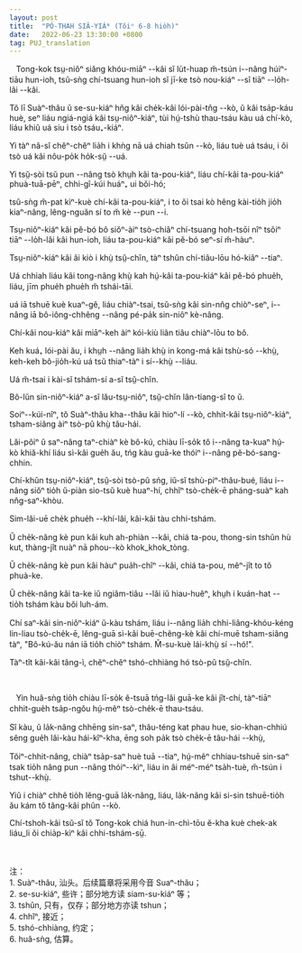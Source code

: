 ```yaml
---
layout: post
title:  "PÓ-THAH SIÂ-YIÁᴺ (Tŏiⁿ 6-8 hio̍h)"
date:   2022-06-23 13:30:00 +0800
tag: PUJ_translation
---
```


<section class="PUJ">

<!-- One source of great unhappiness to Chinese women is in the law which forbids the breaking of betrothal contracts, even though these be made in the infancy of the parties involved. -->
&nbsp;&nbsp;
Tong-kok tsṳ-niôⁿ siăng khóu-miāⁿ --kâi sĭ lu̍t-huap m̆-tsún i--nâng húiⁿ-tiāu hun-ioh, tsŭ-sǹg chí-tsuang hun-ioh sĭ jī-ke tsò nou-kiáⁿ --sî tiāⁿ --lo̍h-lâi --kâi. 

<!-- At one of the chapels somewhat remote from Swatow, a beautiful girl nineteen years old fled from her home to me and begged me to adopt her as my daughter. -->
Tŏ lī Suàⁿ-thâu ŭ se-su-kiáⁿ hn̆g kâi che̍k-kâi lói-pài-tn̂g --kò, ŭ kâi tsa̍p-káu huè, seⁿ liáu ngiá-ngiá kâi tsṳ-niôⁿ-kiáⁿ, tùi hṳ́-tshù thau-tsáu kàu uá chí-kò, liáu khiû uá siu i tsò tsáu₊-kiáⁿ.

<!-- She said she would serve me as a slave if I would but steal her and carry her away concealed in my boat. -->
Yi tàⁿ nâ-sĭ chĕⁿ-chĕⁿ lia̍h i khǹg nā uá chiah tsûn --kò, liáu tuè uá tsáu, i ŏi tsò uá kâi nôu-po̍k ho̍k-sṳ̆ --uá. 

<!-- She had been betrothed in childhood to a boy who had since developed a loathsome and incurable disease; -->
Yi tsṳ̆-sòi tsŭ pun --nâng tsò khṳh kâi ta-pou-kiáⁿ, liáu chí-kâi ta-pou-kiáⁿ phuà-tuā-pēⁿ, chhi-gî-kúi huáⁿ₊ ui bŏi-hó;

<!-- and though she had not seen him, she knew how horrible he was, and would die rather than marry him. -->
tsŭ-sǹg m̆-pat kìⁿ-kuè chí-kâi ta-pou-kiáⁿ, i to ŏi tsai kò hêng kài-tio̍h jio̍h kiaⁿ-nâng, lêng-nguăn sí to m̆ kè --pun --i.

<!-- Her parents were not willing to carry out the contract they had made many years previously, but the boy's parents would not release them from the bargain. -->
Tsṳ-niôⁿ-kiáⁿ kâi pĕ-bó bô siŏⁿ-àiⁿ tsò-chiâⁿ chí-tsuang hoh-tsōi nîⁿ tsôiⁿ tiāⁿ --lo̍h-lâi kâi hun-ioh, liáu ta-pou-kiáⁿ kâi pĕ-bó seⁿ-sí m̆-hàuⁿ.

<!-- Her mother urged her to kill herself, as the only solution of the question. -->
Tsṳ-niôⁿ-kiáⁿ kâi âi kiò i khṳ̀ tsṳ̆-chĭn, tàⁿ tshûn chí-tiâu-lōu hó-kiâⁿ --tiaⁿ.

<!-- I sent agents to negotiate with the boy's parents, but could make no terms with them; -->
Uá chhiah liáu kâi tong-nâng khṳ̀ kah hṳ́-kâi ta-pou-kiáⁿ kâi pĕ-bó phue̍h, liáu, jīm phue̍h phue̍h m̆ tshái-tāi.

<!-- and I also sought the officials and learned that they would not condone the withholding of a bride from even such a bridegroom. -->
uá iā tshuē kuè kuaⁿ-gê, liáu chiàⁿ-tsai, tsŭ-sǹg kâi sin-nn̂g chiòⁿ-seⁿ, i--nâng iā bô-iông-chhêng --nâng pé-pa̍k sin-niôⁿ kè-nâng. 

<!-- There was no legal way in which this child could be saved from her fate. -->
Chí-kâi nou-kiáⁿ kâi miāⁿ-keh àiⁿ kói-kiù liân tiâu chiàⁿ-lōu to bô.

<!-- Some weeks later she was taken to the house of her husband's parents, and soon after I heard of her death. -->
Keh kuá₊ lói-pài ău, i khṳh --nâng lia̍h khṳ̀ in kong-má kâi tshù-só --khṳ̀, keh-keh bô-jio̍h-kú uá tsŭ thiaⁿ-tàⁿ i sí--khṳ̀ --liáu.

<!-- Whether she died of grief or by suicide, I do not know. -->
Uá m̆-tsai i kài-sĭ tshám-sí a-sĭ tsṳ̆-chĭn.

<!-- Suicided is not uncommon among brides, nor among older women. -->
Bô-lŭn sin-niôⁿ-kiáⁿ a-sĭ lău-tsṳ-niôⁿ, tsṳ̆-chĭn lân-tiang-sî to ŭ.

<!-- Some years ago seven young women, at a village near Swatow, entered into a compact to drown themselves together. -->
Soiⁿ--kúi-nîⁿ, tŏ Suàⁿ-thâu kha--thâu kâi hioⁿ-lí --kò, chhit-kâi tsṳ-niôⁿ-kiáⁿ, tsham-siâng àiⁿ tsò-pû khṳ̀ tâu-hái.

<!-- Three of them had been lately married, and after spending the customary four months at the houses of their fathers-in-law, had come to visit their own mothers. -->
Lăi-pôiⁿ ŭ saⁿ-nâng taⁿ-chiàⁿ kè bô-kú, chiàu lī-so̍k tŏ i--nâng ta-kuaⁿ hṳ́-kò khiă-khí liáu sì-kâi gue̍h ău, tńg kàu guā-ke thóiⁿ i--nâng pĕ-bó-sang-chhin.

<!-- They had been playmates, and were neighbours, and so they spun and sewed together, and rejoiced in their reunion. -->
Chí-khûn tsṳ-niôⁿ-kiáⁿ, tsṳ̆-sòi tsò-pû sńg, iŭ-sĭ tshù-piⁿ-thâu-bué, liáu i--nâng siŏⁿ tio̍h ŭ-piàn sio-tsŭ kuè huaⁿ-hí, chhĭⁿ tsò-che̍k-ē pháng-suàⁿ kah nn̂g-saⁿ-khòu. 

<!-- Mutual confidences revealed mutual griefs. -->
Sim-lăi-uē che̍k phue̍h --khí-lâi, kâi-kâi tàu chhi-tshám.

<!-- One was married to an opium-smoker, a yellow bundle of bones, vibrating between besotted sleep and sottish waking. -->
Ŭ che̍k-nâng kè pun kâi kuh ah-phiàn --kâi, chiá ta-pou, thong-sin tshûn hù kut, thàng-jît nuàⁿ nā phou--kò khok_khok_tòng.

<!-- One was wedded to a gambler, who spent his days and nights wasting the family substance. -->
Ŭ che̍k-nâng kè pun kâi hàuⁿ pua̍h-chîⁿ --kâi, chiá ta-pou, mêⁿ-jît to tŏ phuà-ke.

<!-- One had a mother-in-law so stern and cruel that life was torment to those under her authority. -->
Ŭ che̍k-nâng kâi ta-ke iŭ ngiâm-tiâu --lâi iŭ hiau-huêⁿ, khṳh i kuán-hat --tio̍h tshám kàu bŏi luh-ám.

<!-- All three of the brides were miserable, and as they mingled their lamentations, their four unmarried friends and companions said to each other, "This is such sorrow as we must feel by-and-by. How better to be dead!" -->
Chí saⁿ-kâi sin-niôⁿ-kiáⁿ ŭ-kàu tshám, liáu i--nâng lia̍h chhi-liâng-khóu-kéng lin-liau tsò-che̍k-ē, lĕng-guā sì-kâi buē-chêng-kè kâi chí-muē tsham-siâng tàⁿ, "Bô-kú-ău nán iā tio̍h chiòⁿ tshám. M̆-su-kuè lái-khṳ̀ sí --hó!".

<!-- All agreed in this, and entered secretly into a covenant to end their lives together. -->
Tàⁿ-tît kâi-kâi tâng-ì, chĕⁿ-chĕⁿ tshó-chhiàng hó tsò-pû tsṳ̆-chĭn.

<br>

<!-- They calculated the time when custom would again bring the married ones to their mothers' houses, and fixed the full moon of the seventh month, as the night for their escape from life. -->
&nbsp;&nbsp;
Yin huâ-sǹg tio̍h chiàu lī-so̍k ĕ-tsuā tńg-lâi guā-ke kâi jît-chí, tàⁿ-tiāⁿ chhit-gue̍h tsa̍p-ngŏu hṳ́-mêⁿ tsò-che̍k-ē thau-tsáu. 

<!-- When the time arrived, six of them dressed themselves in festal garments, with flowers in their hair, went hand in hand in the moonlight to the shore, bound themselves together with a rope, and threw themselves into the sea. -->
Sî kàu, ŭ la̍k-nâng chhēng sin-saⁿ, thâu-téng kat phau hue, sio-khan-chhiú sêng gue̍h lâi-kàu hái-kîⁿ-kha, ēng soh pa̍k tsò che̍k-ē tâu-hái --khṳ̀, 

<!-- The seventh, only thirteen years old, was discovered through some noise she made in searching for her best clothing in the night, and was prevented by her mother from leaving the house. -->
Tŏiⁿ-chhit-nâng, chiàⁿ tsa̍p-saⁿ huè tuā --tiaⁿ, hṳ́-mêⁿ chhiau-tshuē sin-saⁿ tsak tio̍h nâng pun --nâng thóiⁿ--kìⁿ, liáu in âi méⁿ-méⁿ tsa̍h-tuè, m̆-tsún i tshut--khṳ̀.

<!-- From her the fate of the other six was afterwards ascertained, and their bodies were recovered and buried in one grave. -->
Yiû i chiàⁿ chhê tio̍h lĕng-guā la̍k-nâng, liáu, la̍k-nâng kâi si-sin tshuē-tio̍h ău kám tŏ tâng-kâi phûn --kò.

<!-- These are cases of extreme though not uncommon unhappiness, under the Chinese marriage-system. -->
Chí-tshoh-kâi tsŭ-sĭ tŏ Tong-kok chiá hun-in-chì-tōu ĕ-kha kuè chek-ak liáu_li ŏi chia̍p-kìⁿ kâi chhi-tshám-sṳ̄.

<br>
<br>
注：<br>
1. Suàⁿ-thâu, 汕头。后续篇章将采用今音 Suaⁿ-thâu；<br>
2. se-su-kiáⁿ, 些许；部分地方读 siam-su-kiáⁿ 等；<br>
3. tshûn, 只有，仅存；部分地方亦读 tshun；<br>
4. chhĭⁿ, 接近；<br>
5. tshó-chhiàng, 约定；<br>
6. huâ-sǹg, 估算。<br>

</section>

